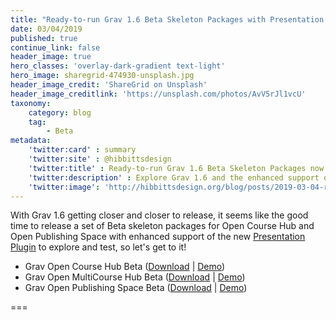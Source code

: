 ```yaml
---
title: "Ready-to-run Grav 1.6 Beta Skeleton Packages with Presentation Plugin now Available🚀"
date: 03/04/2019
published: true
continue_link: false
header_image: true
hero_classes: 'overlay-dark-gradient text-light'
hero_image: sharegrid-474930-unsplash.jpg
header_image_credit: 'ShareGrid on Unsplash'
header_image_creditlink: 'https://unsplash.com/photos/AvV5rJl1vcU'
taxonomy:
    category: blog
    tag:
        - Beta
metadata:
    'twitter:card' : summary
    'twitter:site' : @hibbittsdesign
    'twitter:title' : Ready-to-run Grav 1.6 Beta Skeleton Packages now Available
    'twitter:description' : Explore Grav 1.6 and the enhanced support of the Presentation Plugin in new Open Course Hub and Open Publishing Space skeleton packages (PHP 7.1.3 or greater required).
    'twitter:image': 'http://hibbittsdesign.org/blog/posts/2019-03-04-ready-to-run-grav-16-beta-skeleton-packages-with-presentation-plugin-now-available/sharegrid-474930-unsplash.jpg'
---
```


With Grav 1.6 getting closer and closer to release, it seems like the good time to release a set of Beta skeleton packages for Open Course Hub and Open Publishing Space with enhanced support of the new [Presentation Plugin](https://github.com/OleVik/grav-plugin-presentation) to explore and test, so let's get to it!

* Grav Open Course Hub Beta ([Download](https://github.com/hibbitts-design/grav-skeleton-course-hub/releases/download/v2.8.2/grav-skeleton-open-matter-course-hub-site-beta.zip) | [Demo](http://test.hibbittsdesign.org/grav-skeleton-open-matter-course-hub-site-beta/))
* Grav Open MultiCourse Hub Beta ([Download](https://github.com/hibbitts-design/grav-skeleton-course-hub/releases/download/v2.8.2/grav-skeleton-open-matter-multicourse-hub-site-beta.zip) | [Demo](http://test.hibbittsdesign.org/grav-skeleton-open-matter-multicourse-hub-site-beta/))
* Grav Open Publishing Space Beta ([Download](https://github.com/hibbitts-design/grav-skeleton-open-publishing-space/releases/download/v1.3.9/grav-skeleton-open-publishing-space-site-beta.zip) | [Demo](http://test.hibbittsdesign.org/grav-skeleton-open-publishing-space-site-beta/))

===
